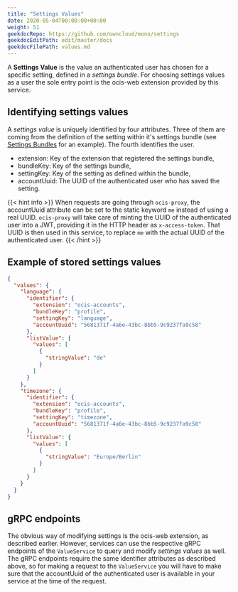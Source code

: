 ```yaml
---
title: "Settings Values"
date: 2020-05-04T00:00:00+00:00
weight: 51
geekdocRepo: https://github.com/owncloud/mono/settings
geekdocEditPath: edit/master/docs
geekdocFilePath: values.md
---
```


A **Settings Value** is the value an authenticated user has chosen for a specific setting, defined in a
*settings bundle*. For choosing settings values as a user the sole entry point is the ocis-web extension
provided by this service.

## Identifying settings values

A *settings value* is uniquely identified by four attributes. Three of them are coming from the definition of
the setting within it's settings bundle (see [Settings Bundles](https://owncloud.github.io/extensions/ocis_settings/bundles/)
for an example). The fourth identifies the user.
- extension: Key of the extension that registered the settings bundle,
- bundleKey: Key of the settings bundle,
- settingKey: Key of the setting as defined within the bundle,
- accountUuid: The UUID of the authenticated user who has saved the setting.

{{< hint info >}}
When requests are going through `ocis-proxy`, the accountUuid attribute can be set to the static keyword `me`
instead of using a real UUID. `ocis-proxy` will take care of minting the UUID of the authenticated user into
a JWT, providing it in the HTTP header as `x-access-token`. That UUID is then used in this service, to replace
`me` with the actual UUID of the authenticated user.
{{< /hint >}}

## Example of stored settings values

```json
{
  "values": {
    "language": {
      "identifier": {
        "extension": "ocis-accounts",
        "bundleKey": "profile",
        "settingKey": "language",
        "accountUuid": "5681371f-4a6e-43bc-8bb5-9c9237fa9c58"
      },
      "listValue": {
        "values": [
          {
            "stringValue": "de"
          }
        ]
      }
    },
    "timezone": {
      "identifier": {
        "extension": "ocis-accounts",
        "bundleKey": "profile",
        "settingKey": "timezone",
        "accountUuid": "5681371f-4a6e-43bc-8bb5-9c9237fa9c58"
      },
      "listValue": {
        "values": [
          {
            "stringValue": "Europe/Berlin"
          }
        ]
      }
    }
  }
}
```

## gRPC endpoints
The obvious way of modifying settings is the ocis-web extension, as described earlier. However, services can
use the respective gRPC endpoints of the `ValueService` to query and modify *settings values* as well.
The gRPC endpoints require the same identifier attributes as described above, so for making a request to
the `ValueService` you will have to make sure that the accountUuid of the authenticated user is available in
your service at the time of the request.
